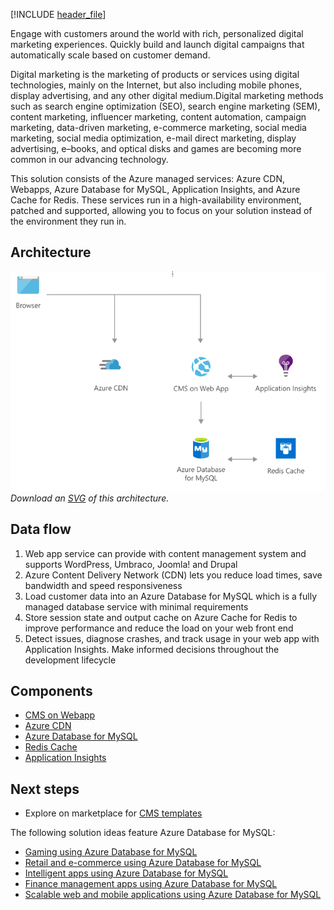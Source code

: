 [!INCLUDE [header_file](../../../includes/sol-idea-header.md)]

Engage with customers around the world with rich, personalized digital marketing experiences. Quickly build and launch digital campaigns that automatically scale based on customer demand.

Digital marketing is the marketing of products or services using digital technologies, mainly on the Internet, but also including mobile phones, display advertising, and any other digital medium.Digital marketing methods such as search engine optimization (SEO), search engine marketing (SEM), content marketing, influencer marketing, content automation, campaign marketing, data-driven marketing, e-commerce marketing, social media marketing, social media optimization, e-mail direct marketing, display advertising, e–books, and optical disks and games are becoming more common in our advancing technology.

This solution consists of the Azure managed services: Azure CDN, Webapps, Azure Database for MySQL, Application Insights, and Azure Cache for Redis. These services run in a high-availability environment, patched and supported, allowing you to focus on your solution instead of the environment they run in.

## Architecture

![Architecture Diagram](../media/digital-marketing-using-azure-database-for-mysql..png)
*Download an [SVG](../media/digital-marketing-using-azure-database-for-mysql.svg) of this architecture.*

## Data flow
1. Web app service can provide with content management system and supports WordPress, Umbraco, Joomla! and Drupal
2. Azure Content Delivery Network (CDN) lets you reduce load times, save bandwidth and speed responsiveness
3. Load customer data into an Azure Database for MySQL which is a fully managed database service with minimal requirements 
4. Store session state and output cache on Azure Cache for Redis to improve performance and reduce the load on your web front end
5. Detect issues, diagnose crashes, and track usage in your web app with Application Insights. Make informed decisions throughout the development lifecycle

## Components
* [CMS on Webapp](/azure/app-service/)
* [Azure CDN](/azure/cdn/)
* [Azure Database for MySQL](https://azure.microsoft.com/services/mysql)
* [Redis Cache](/azure/azure-cache-for-redis/cache-overview)
* [Application Insights](/azure/azure-monitor/app/app-insights-overview)

## Next steps

* Explore on marketplace for [CMS templates](https://azuremarketplace.microsoft.com/marketplace/apps/category/web?page=1&subcategories=blogs-cmss)

The following solution ideas feature Azure Database for MySQL:

* [Gaming using Azure Database for MySQL](/azure/architecture/solution-ideas/articles/gaming-using-azure-database-for-mysql)
* [Retail and e-commerce using Azure Database for MySQL](/azure/architecture/solution-ideas/articles/retail-and-ecommerce-using-azure-database-for-mysql)
* [Intelligent apps using Azure Database for MySQL](/azure/architecture/solution-ideas/articles/intelligent-apps-using-azure-database-for-mysql)
* [Finance management apps using Azure Database for MySQL](/azure/architecture/solution-ideas/articles/finance-management-apps-using-azure-database-for-mysql)
* [Scalable web and mobile applications using Azure Database for MySQL](/azure/architecture/solution-ideas/articles/scalable-web-and-mobile-applications-using-azure-database-for-mysql)

